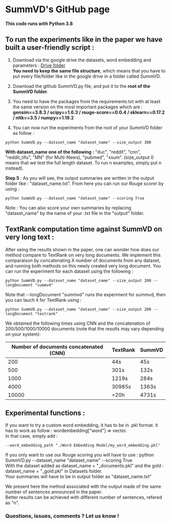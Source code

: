# SummVD's GitHub page

**This code runs with Python 3.8**

## To run the experiments like in the paper we have built a user-friendly script :

1. Download via the google drive the datasets, word embedding and parameters : [Drive folder](https://drive.google.com/drive/folders/1QjobC4w9G7nd2eva5sURUQ5Ys3s93gan?usp=sharing)  
**You need to keep the same file structure**, which means that you have to put every file/folder like in the google drive in a folder called SummVD.

2. Download the github SummVD.py file, and put it to the **root of the SummVD folder**.

3. You need to have the packages from the requirements.txt with at least the same version on the most important packages which are : **gensim==3.8.3 / scipy==1.6.3 / rouge-score==0.0.4 / sklearn==0.17.2 / nltk==3.5 / numpy==1.19.2**

4. You can now run the experiments from the root of your SummVD folder as follow :  
```
python SummVD.py --dataset_name "dataset_name" --size_output 300  
```
**With dataset_name one of the following :** "duc", "reddit", "cnn", "reddit_tifu", "MN" (for Multi-News), "pubmed", "xsum". (size_output 0 means that we test the full length dataset. To run n examples, simply put n instead).

**Step 5** : As you will see, the output summaries are written in the output folder like : "dataset_name.txt". From here you can run our Rouge scorer by using : 
```
python SummVD.py --dataset_name "dataset_name" --scoring True
```
Note : You can also score your own summaries by replacing "dataset_name" by the name of your .txt file in the "output" folder.


## TextRank computation time against SummVD on very long text :    
After seing the results shown in the paper, one can wonder how does our method compare to TextRank on very long documents.
We implement this comparaison by concatenating X number of documents from any dataset, and running both methods on this newly created very long document.
You can run the experiment for each dataset using the following : 

```
python SummVD.py --dataset_name "dataset_name" --size_output 200 --longDocument "summvd"
```
Note that --longDocument "summvd" runs the experiment for summvd, then you can lauch it for TextRank using : 
```
python SummVD.py --dataset_name "dataset_name" --size_output 200 --longDocument "textrank"
```
We obtained the following times using CNN and the concatenation of 200/500/1000/10000 documents (note that the results may vary depending on your system): 

| Number of documents concatenated (CNN) | TextRank | SummVD | 
|---|---|---| 
| 200 | 44s | 45s | 
| 500 | 301s | 132s |  
| 1000 | 1219s | 284s | 
| 4000 | 30985s | 1363s | 
| 10000 | +20h | 4731s |


## Experimental functions :

If you want to try a custom word embedding, it has to be in .pkl format. it has to work as follow : wordembedding["word"] => vector.  
In that case, simply add :  
```
--word_embedding_path "./Word Embedding Model/my_word_embedding.pkl"
```

If you only want to use our Rouge scoring you will have to use : python SummVD.py --dataset_name "dataset_name" --scoring True  
With the dataset added as dataset_name + "_documents.pkl" and the gold : dataset_name + "_gold.pkl" in Datasets folder.  
Your summaries will have to be in output folder as "dataset_name.txt"

We present here the method associated with the output made of the same number of sentences announced in the paper.  
Better results can be achieved with different number of sentences, refered as "n". 
    
     
      
     


### Questions, issues, comments ? Let us know !
        
        
        
<!--
**SummVD/SummVD** is a ✨ _special_ ✨ repository because its `README.md` (this file) appears on your GitHub profile.

Here are some ideas to get you started:

- 🔭 I’m currently working on ...
- 🌱 I’m currently learning ...
- 👯 I’m looking to collaborate on ...
- 🤔 I’m looking for help with ...
- 💬 Ask me about ...
- 📫 How to reach me: ...
- 😄 Pronouns: ...
- ⚡ Fun fact: ...
-->
